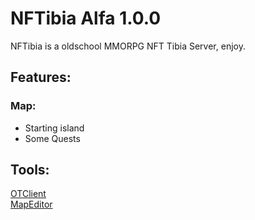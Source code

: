 # NFTibia Alfa 1.0.0

NFTibia is a oldschool MMORPG NFT Tibia Server, enjoy.

## Features:
### Map:

- Starting island
- Some Quests

## Tools:

[OTClient](https://github.com/marllonpanisset/NFTibia-Tools/tree/master/clients/otclient) <br/>
[MapEditor](https://github.com/marllonpanisset/NFTibia-Tools/tree/master/MapEditor/Simone%20MapEditor%200.4.480)
